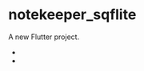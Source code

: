 # notekeeper_sqflite

A new Flutter project.

- [](https://github.com/rajapuranam/notekeeper-using-flutter-sqflite/main/assets/images/ss1.jpg)
- [](./assets/images/ss2.jpg)
